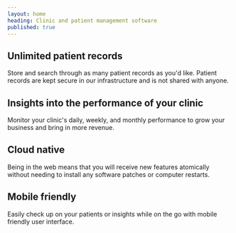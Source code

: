 ```yaml
---
layout: home
heading: Clinic and patient management software
published: true
---
```


## Unlimited patient records

Store and search through as many patient records as you'd like. Patient records are kept secure in our infrastructure and is not shared with anyone.

## Insights into the performance of your clinic

Monitor your clinic's daily, weekly, and monthly performance to grow your business and bring in more revenue.

## Cloud native

Being in the web means that you will receive new features atomically without needing to install any software patches or computer restarts.

## Mobile friendly

Easily check up on your patients or insights while on the go with mobile friendly user interface.